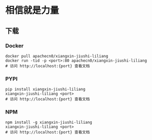 # 相信就是力量

## 下载

### Docker

```
docker pull apachecn0/xiangxin-jiushi-liliang
docker run -tid -p <port>:80 apachecn0/xiangxin-jiushi-liliang
# 访问 http://localhost:{port} 查看文档
```

### PYPI

```
pip install xiangxin-jiushi-liliang
xiangxin-jiushi-liliang <port>
# 访问 http://localhost:{port} 查看文档
```

### NPM

```
npm install -g xiangxin-jiushi-liliang
xiangxin-jiushi-liliang <port>
# 访问 http://localhost:{port} 查看文档
```